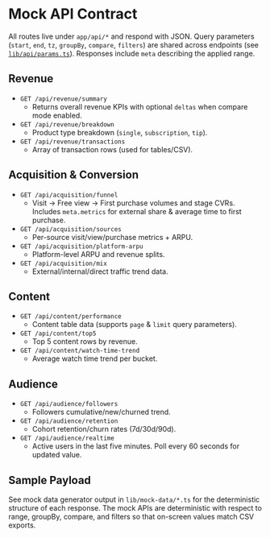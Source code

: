 # Mock API Contract

All routes live under `app/api/*` and respond with JSON. Query parameters (`start`, `end`, `tz`, `groupBy`, `compare`, `filters`) are shared across endpoints (see [`lib/api/params.ts`](lib/api/params.ts)). Responses include `meta` describing the applied range.

## Revenue

- `GET /api/revenue/summary`
  - Returns overall revenue KPIs with optional `deltas` when compare mode enabled.
- `GET /api/revenue/breakdown`
  - Product type breakdown (`single`, `subscription`, `tip`).
- `GET /api/revenue/transactions`
  - Array of transaction rows (used for tables/CSV).

## Acquisition & Conversion

- `GET /api/acquisition/funnel`
  - Visit → Free view → First purchase volumes and stage CVRs. Includes `meta.metrics` for external share & average time to first purchase.
- `GET /api/acquisition/sources`
  - Per-source visit/view/purchase metrics + ARPU.
- `GET /api/acquisition/platform-arpu`
  - Platform-level ARPU and revenue splits.
- `GET /api/acquisition/mix`
  - External/internal/direct traffic trend data.

## Content

- `GET /api/content/performance`
  - Content table data (supports `page` & `limit` query parameters).
- `GET /api/content/top5`
  - Top 5 content rows by revenue.
- `GET /api/content/watch-time-trend`
  - Average watch time trend per bucket.

## Audience

- `GET /api/audience/followers`
  - Followers cumulative/new/churned trend.
- `GET /api/audience/retention`
  - Cohort retention/churn rates (7d/30d/90d).
- `GET /api/audience/realtime`
  - Active users in the last five minutes. Poll every 60 seconds for updated value.

## Sample Payload

See mock data generator output in `lib/mock-data/*.ts` for the deterministic structure of each response. The mock APIs are deterministic with respect to range, groupBy, compare, and filters so that on-screen values match CSV exports.
